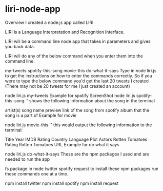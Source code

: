 # liri-node-app


Overview
I created a node.js app called LIRI.

LIRI is a Language Interpretation and Recognition Interface.

LIRI will be a command line node app that takes in parameters and gives you back data.

LIRI will do any of the below command when you enter them into the command line.

my-tweets
spotify-this-song
movie-this
do-what-it-says
Type in node liri.js to get the instructions on how to enter the commands correctly. So if you were to type the below command you'd get the last 20 tweets I created (There may not be 20 tweets for me I just created an account)

node liri.js my-tweets
Example for spotify ScreenShot
node liri.js spotify-this-song '<song name here>'
shows the following information about the song in the terminal

artist(s)
song name
preview link of the song from spotify
album that the song is a part of
Example for movie

node liri.js movie-this '<movie name here>'
this would output the following information to the terminal:

Title
Year
IMDB Rating
Country
Language
Plot
Actors
Rotten Tomatoes Rating
Rotten Tomatoes URL
Example for do what it says

node liri.js do-what-it-says
These are the npm packages I used and are needed to run the app

fs package in node
twitter
spotify
request
to install these npm packages run these commands one at a time.

npm install twitter
npm install spotify
npm install request
